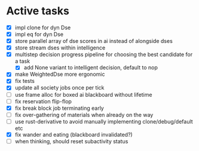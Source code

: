 # Active tasks

* [X] impl clone for dyn Dse
* [X] impl eq for dyn Dse
* [X] store parallel array of dse scores in ai instead of alongside dses
* [X] store stream dses within intelligence
* [X] multistep decision progress pipeline for choosing the best candidate for a task
    * [X] add None variant to intelligent decision, default to nop
* [X] make WeightedDse more ergonomic
* [X] fix tests
* [X] update all society jobs once per tick
* [ ] use frame alloc for boxed ai blackboard without lifetime
* [ ] fix reservation flip-flop
* [X] fix break block job terminating early
* [ ] fix over-gathering of materials when already on the way
* [ ] use rust-derivative to avoid manually implementing clone/debug/default etc
* [X] fix wander and eating (blackboard invalidated?)
* [ ] when thinking, should reset subactivity status
